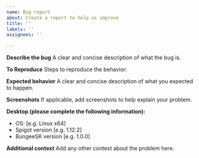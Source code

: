 ```yaml
---
name: Bug report
about: Create a report to help us improve
title: ''
labels: ''
assignees: ''

---
```


**Describe the bug**
A clear and concise description of what the bug is.

**To Reproduce**
Steps to reproduce the behavior:

**Expected behavior**
A clear and concise description of what you expected to happen.

**Screenshots**
If applicable, add screenshots to help explain your problem.

**Desktop (please complete the following information):**
 - OS: [e.g. Linux x64]
 - Spigot version [e.g. 1.12.2]
 - BungeeSK version [e.g. 1.0.0]

**Additional context**
Add any other context about the problem here.
